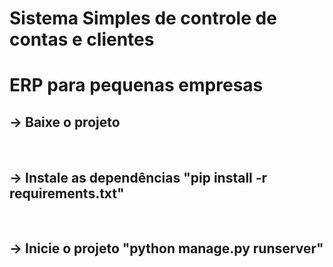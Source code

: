 # Sistema Simples de controle de contas e clientes
<h1>ERP para pequenas empresas</h1>

<h2> -> Baixe o projeto</h2><br>
<h2> -> Instale as dependências "pip install -r requirements.txt"</h2> <br>
<h2> -> Inicie o projeto "python manage.py runserver"</h2><br>
